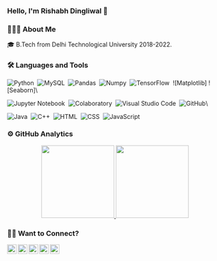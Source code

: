 ### **Hello, I'm Rishabh Dingliwal** 👋

### 👨🏻‍💻 About Me
🎓 B.Tech from Delhi Technological University 2018-2022.



### 🛠 Languages and Tools
![Python](https://img.shields.io/badge/-Python-05122A?style=flat&logo=python&logoColor=3776AB)&nbsp;
![MySQL](https://img.shields.io/badge/-MySQL-05122A?style=flat&logo=mysql&logoColor=4479A1)&nbsp;
![Pandas](https://img.shields.io/badge/-Pandas-05122A?style=flat&logo=pandas&logoColor=150458)&nbsp;
![Numpy](https://img.shields.io/badge/-NumPy-05122A?style=flat&logo=numpyl&logoColor=013243)&nbsp;
![TensorFlow](https://img.shields.io/badge/-TensorFlow-05122A?style=flat&logo=tensorflow&logoColor=FF6F00)&nbsp;
![Matplotlib]
![Seaborn]\

![Jupyter Notebook](https://img.shields.io/badge/-Jupyter%20Notebook-05122A?style=flat&logo=jupyter&logoColor=F37626)&nbsp;
![Colaboratory](https://img.shields.io/badge/-Google%20Colab-05122A?style=flat&logo=googlecolab&logoColor=F9AB00)&nbsp;
![Visual Studio Code](https://img.shields.io/badge/-Visual%20Studio%20Code-05122A?style=flat&logo=visual-studio-code&logoColor=007ACC)&nbsp;
![GitHub](https://img.shields.io/badge/-GitHub-05122A?style=flat&logo=github)\

![Java](https://img.shields.io/badge/-Java8-05122A?style=flat&logo=java&logoColor=007396)&nbsp;
![C++](https://img.shields.io/badge/-C++-05122A?style=flat&logo=C%2B%2B&logoColor=00599C)&nbsp;
![HTML](https://img.shields.io/badge/-HTML-05122A?style=flat&logo=HTML5)&nbsp;
![CSS](https://img.shields.io/badge/-CSS-05122A?style=flat&logo=CSS3&logoColor=1572B6)&nbsp;
![JavaScript](https://img.shields.io/badge/-javascript-05122A?style=flat&logo=javascript)&nbsp;


### ⚙️ GitHub Analytics
<p align="center">
<a href="https://github.com/rishabh1323">
  <img height="170em" src="https://github-readme-stats-eight-theta.vercel.app/api?username=rishabh1323&show_icons=true&theme=algolia&include_all_commits=true&count_private=true"/>
  <img height="170em" src="https://github-readme-stats-eight-theta.vercel.app/api/top-langs/?username=rishabh1323&layout=compact&langs_count=8&theme=algolia"/>
</a>
</p>

### 🤝🏻 Want to Connect?
<p align="center">
<a href="https://twitter.com/Rishabh1323">
  <img align="left" alt="Hemang's Twitter" width="22px" src="https://www.flaticon.com/svg/static/icons/svg/1409/1409937.svg" />
</a>
<a href="https://www.linkedin.com/in/rishabh-dingliwal/">
  <img align="left" alt="Hemang's LinkedIn" width="22px" src="https://www.flaticon.com/svg/static/icons/svg/1409/1409945.svg" />
</a>
<a href="https://github.com/rishabh1323">
  <img align="left" alt="Hemang's GitHub" width="22px" src="https://www.flaticon.com/svg/static/icons/svg/270/270798.svg" />
</a>
<a href="https://www.instagram.com/rishabh_dingliwal/">
  <img align="left" alt="Hemang's Instagram" width="22px" src="https://www.flaticon.com/svg/static/icons/svg/1409/1409946.svg" />
</a>
<a href="https://www.facebook.com/rishabh.dingliwal.1323">
  <img align="left" alt="Hemang's Facebook" width="22px" src="https://www.flaticon.com/svg/static/icons/svg/1409/1409943.svg"  class="white" />
</a>

<!--
**rishabh1323/rishabh1323** is a ✨ _special_ ✨ repository because its `README.md` (this file) appears on your GitHub profile.

Here are some ideas to get you started:

- 🔭 I’m currently working on ...
- 🌱 I’m currently learning ...
- 👯 I’m looking to collaborate on ...
- 🤔 I’m looking for help with ...
- 💬 Ask me about ...
- 📫 How to reach me: ...
- 😄 Pronouns: ...
- ⚡ Fun fact: ...
-->
